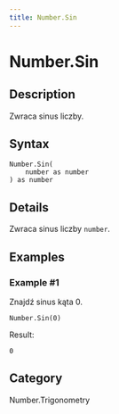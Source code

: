 ```yaml
---
title: Number.Sin
---
```


# Number.Sin


## Description

Zwraca sinus liczby.


## Syntax

```powerquery
Number.Sin(
    number as number
) as number
```


## Details

Zwraca sinus liczby <code>number</code>.


## Examples

### Example #1 
Znajdź sinus kąta 0.
```powerquery
Number.Sin(0)
```

Result: 
```powerquery
0
```




## Category
Number.Trigonometry
